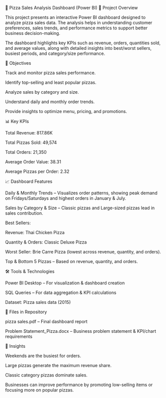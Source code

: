🍕 Pizza Sales Analysis Dashboard (Power BI)
📌 Project Overview

This project presents an interactive Power BI dashboard designed to analyze pizza sales data. The analysis helps in understanding customer preferences, sales trends, and performance metrics to support better business decision-making.

The dashboard highlights key KPIs such as revenue, orders, quantities sold, and average values, along with detailed insights into best/worst sellers, busiest periods, and category/size performance.

🎯 Objectives

Track and monitor pizza sales performance.

Identify top-selling and least popular pizzas.

Analyze sales by category and size.

Understand daily and monthly order trends.

Provide insights to optimize menu, pricing, and promotions.

📊 Key KPIs

Total Revenue: 817.86K

Total Pizzas Sold: 49,574

Total Orders: 21,350

Average Order Value: 38.31

Average Pizzas per Order: 2.32

📈 Dashboard Features

Daily & Monthly Trends – Visualizes order patterns, showing peak demand on Fridays/Saturdays and highest orders in January & July.

Sales by Category & Size – Classic pizzas and Large-sized pizzas lead in sales contribution.

Best Sellers:

Revenue: Thai Chicken Pizza

Quantity & Orders: Classic Deluxe Pizza

Worst Seller: Brie Carre Pizza (lowest across revenue, quantity, and orders).

Top & Bottom 5 Pizzas – Based on revenue, quantity, and orders.

🛠️ Tools & Technologies

Power BI Desktop – For visualization & dashboard creation

SQL Queries – For data aggregation & KPI calculations

Dataset: Pizza sales data (2015)

📂 Files in Repository

pizza sales.pdf – Final dashboard report

Problem Statement_Pizza.docx – Business problem statement & KPI/chart requirements

🚀 Insights

Weekends are the busiest for orders.

Large pizzas generate the maximum revenue share.

Classic category pizzas dominate sales.

Businesses can improve performance by promoting low-selling items or focusing more on popular pizzas.

